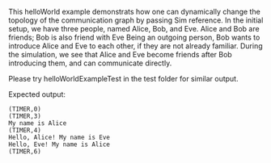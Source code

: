 This helloWorld example demonstrats how one can dynamically change the topology of the communication graph by passing Sim reference. In the initial setup, we have three people, named Alice, Bob, and Eve. Alice and Bob are friends; Bob is also friend with Eve Being an outgoing person, Bob wants to introduce Alice and Eve to each other, if they are not already familiar. During the simulation, we see that Alice and Eve become friends after Bob introducing them, and can communicate directly. 

Please try helloWorldExampleTest in the test folder for similar output. 

Expected output: 
```
(TIMER,0)
(TIMER,3)
My name is Alice 
(TIMER,4)
Hello, Alice! My name is Eve
Hello, Eve! My name is Alice
(TIMER,6)
```
